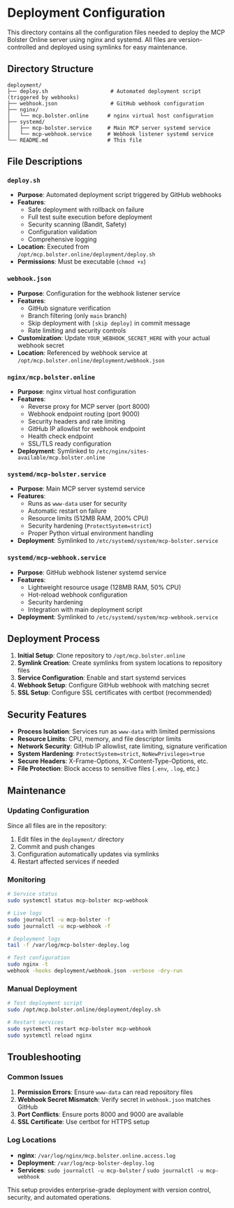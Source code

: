 # Deployment Configuration

This directory contains all the configuration files needed to deploy the MCP Bolster Online server using nginx and systemd. All files are version-controlled and deployed using symlinks for easy maintenance.

## Directory Structure

```
deployment/
├── deploy.sh                    # Automated deployment script (triggered by webhooks)
├── webhook.json                 # GitHub webhook configuration
├── nginx/
│   └── mcp.bolster.online      # nginx virtual host configuration
├── systemd/
│   ├── mcp-bolster.service     # Main MCP server systemd service
│   └── mcp-webhook.service     # Webhook listener systemd service
└── README.md                   # This file
```

## File Descriptions

### `deploy.sh`
- **Purpose**: Automated deployment script triggered by GitHub webhooks
- **Features**:
  - Safe deployment with rollback on failure
  - Full test suite execution before deployment
  - Security scanning (Bandit, Safety)
  - Configuration validation
  - Comprehensive logging
- **Location**: Executed from `/opt/mcp.bolster.online/deployment/deploy.sh`
- **Permissions**: Must be executable (`chmod +x`)

### `webhook.json`
- **Purpose**: Configuration for the webhook listener service
- **Features**:
  - GitHub signature verification
  - Branch filtering (only `main` branch)
  - Skip deployment with `[skip deploy]` in commit message
  - Rate limiting and security controls
- **Customization**: Update `YOUR_WEBHOOK_SECRET_HERE` with your actual webhook secret
- **Location**: Referenced by webhook service at `/opt/mcp.bolster.online/deployment/webhook.json`

### `nginx/mcp.bolster.online`
- **Purpose**: nginx virtual host configuration
- **Features**:
  - Reverse proxy for MCP server (port 8000)
  - Webhook endpoint routing (port 9000)
  - Security headers and rate limiting
  - GitHub IP allowlist for webhook endpoint
  - Health check endpoint
  - SSL/TLS ready configuration
- **Deployment**: Symlinked to `/etc/nginx/sites-available/mcp.bolster.online`

### `systemd/mcp-bolster.service`
- **Purpose**: Main MCP server systemd service
- **Features**:
  - Runs as `www-data` user for security
  - Automatic restart on failure
  - Resource limits (512MB RAM, 200% CPU)
  - Security hardening (`ProtectSystem=strict`)
  - Proper Python virtual environment handling
- **Deployment**: Symlinked to `/etc/systemd/system/mcp-bolster.service`

### `systemd/mcp-webhook.service`
- **Purpose**: GitHub webhook listener systemd service
- **Features**:
  - Lightweight resource usage (128MB RAM, 50% CPU)
  - Hot-reload webhook configuration
  - Security hardening
  - Integration with main deployment script
- **Deployment**: Symlinked to `/etc/systemd/system/mcp-webhook.service`

## Deployment Process

1. **Initial Setup**: Clone repository to `/opt/mcp.bolster.online`
2. **Symlink Creation**: Create symlinks from system locations to repository files
3. **Service Configuration**: Enable and start systemd services
4. **Webhook Setup**: Configure GitHub webhook with matching secret
5. **SSL Setup**: Configure SSL certificates with certbot (recommended)

## Security Features

- **Process Isolation**: Services run as `www-data` with limited permissions
- **Resource Limits**: CPU, memory, and file descriptor limits
- **Network Security**: GitHub IP allowlist, rate limiting, signature verification
- **System Hardening**: `ProtectSystem=strict`, `NoNewPrivileges=true`
- **Secure Headers**: X-Frame-Options, X-Content-Type-Options, etc.
- **File Protection**: Block access to sensitive files (`.env`, `.log`, etc.)

## Maintenance

### Updating Configuration
Since all files are in the repository:
1. Edit files in the `deployment/` directory
2. Commit and push changes
3. Configuration automatically updates via symlinks
4. Restart affected services if needed

### Monitoring
```bash
# Service status
sudo systemctl status mcp-bolster mcp-webhook

# Live logs
sudo journalctl -u mcp-bolster -f
sudo journalctl -u mcp-webhook -f

# Deployment logs
tail -f /var/log/mcp-bolster-deploy.log

# Test configuration
sudo nginx -t
webhook -hooks deployment/webhook.json -verbose -dry-run
```

### Manual Deployment
```bash
# Test deployment script
sudo /opt/mcp.bolster.online/deployment/deploy.sh

# Restart services
sudo systemctl restart mcp-bolster mcp-webhook
sudo systemctl reload nginx
```

## Troubleshooting

### Common Issues
1. **Permission Errors**: Ensure `www-data` can read repository files
2. **Webhook Secret Mismatch**: Verify secret in `webhook.json` matches GitHub
3. **Port Conflicts**: Ensure ports 8000 and 9000 are available
4. **SSL Certificate**: Use certbot for HTTPS setup

### Log Locations
- **nginx**: `/var/log/nginx/mcp.bolster.online.access.log`
- **Deployment**: `/var/log/mcp-bolster-deploy.log`
- **Services**: `sudo journalctl -u mcp-bolster` / `sudo journalctl -u mcp-webhook`

This setup provides enterprise-grade deployment with version control, security, and automated operations.
